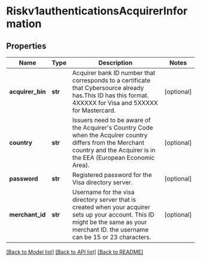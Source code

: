 # Riskv1authenticationsAcquirerInformation

## Properties
Name | Type | Description | Notes
------------ | ------------- | ------------- | -------------
**acquirer_bin** | **str** | Acquirer bank ID number that corresponds to a certificate that Cybersource already has.This ID has this format. 4XXXXX for Visa and 5XXXXX for Mastercard.  | [optional] 
**country** | **str** | Issuers need to be aware of the Acquirer&#39;s Country Code when the Acquirer country differs from the Merchant country and the Acquirer is in the EEA (European Economic Area).  | [optional] 
**password** | **str** | Registered password for the Visa directory server.  | [optional] 
**merchant_id** | **str** | Username for the visa directory server that is created when your acquirer sets up your account. This ID might be the same as your merchant ID. the username can be 15 or 23 characters.  | [optional] 

[[Back to Model list]](../README.md#documentation-for-models) [[Back to API list]](../README.md#documentation-for-api-endpoints) [[Back to README]](../README.md)


